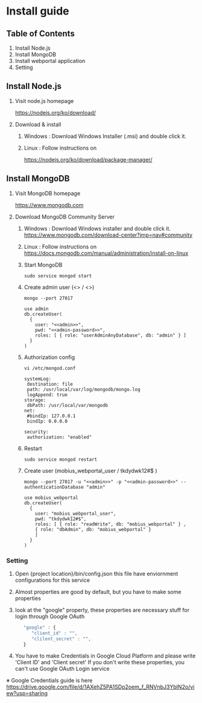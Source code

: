 Install guide
=============

## Table of Contents
1. Install Node.js
2. Install MongoDB
3. Install webportal application
4. Setting

## Install Node.js

1. Visit node.js homepage

   https://nodejs.org/ko/download/

2. Download & install
   1. Windows : Download Windows Installer (.msi) and double click it.
   1. Linux : Follow instructions on

      https://nodejs.org/ko/download/package-manager/




## Install MongoDB

1. Visit MongoDB homepage

   https://www.mongodb.com

2. Download MongoDB Community Server

   1. Windows : Download Windows installer and double click it.
      https://www.mongodb.com/download-center?jmp=nav#community

   2. Linux : Follow instructions on
      https://docs.mongodb.com/manual/administration/install-on-linux

   3. Start MongoDB

      ```
      sudo service mongod start
      ```

   5. Create admin user  (<<admin>>  / <<admin-password>>)

      ```
      mongo --port 27017
      ```

      ```
      use admin
      db.createUser(
        {
          user: "<<admin>>",
          pwd: "<<admin-password>>",
          roles: [ { role: "userAdminAnyDatabase", db: "admin" } ]
        }
      )
      ```

   3. Authorization config

      ```
      vi /etc/mongod.conf
      ```

      ```
      systemLog:
       destination: file
       path: /usr/local/var/log/mongodb/mongo.log
       logAppend: true
      storage:
       dbPath: /usr/local/var/mongodb
      net:
       #bindIp: 127.0.0.1
       bindIp: 0.0.0.0

      security:
       authorization: "enabled"
      ```

   3. Restart

      ```
      sudo service mongod restart
      ```

   4. Create user (mobius_webportal_user / tkdydwk12#$ )

      ```
      mongo --port 27017 -u "<<admin>>" -p "<<admin-password>>" --authenticationDatabase "admin"
      ```

      ```
      use mobius_webportal
      db.createUser(
        {
          user: "mobius_webportal_user",
          pwd: "tkdydwk12#$",
          roles: [ { role: "readWrite", db: "mobius_webportal" } ,
          { role: "dbAdmin", db: "mobius_webportal" }
          ]
        }
      )
      ```

### Setting ###
   1. Open {project location}/bin/config.json
      this file have enviornment configurations for this service

   2. Almost properties are good by default, but you have to make some properties

   3. look at the "google" property, these properties are necessary stuff for login through Google OAuth

         ```javascript
            "google" : {
               "client_id" : "",
               "clilent_secret" : "",
            }
         ```
      
   4. You have to make Credentials in Google Cloud Platform and please write 'Client ID' and 'Client secret'
      If you don't write these properties, you can't use Google OAuth Login service

   ※ Google Credentials guide is here https://drive.google.com/file/d/1AXehZ5PA1SDp2oem_f_RNVnbJ3YbIN2o/view?usp=sharing